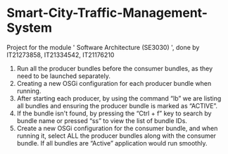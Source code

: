 # Smart-City-Traffic-Management-System
Project for the module ' Software Architecture (SE3030) ', done by IT21273858, IT21334542, IT21176210

1.	Run all the producer bundles before the consumer bundles, as they need to be launched separately.
2.	Creating a new OSGi configuration for each producer bundle when running.
3.	After starting each producer, by using the command “lb” we are listing all bundles and ensuring the producer bundle is marked as “ACTIVE”.
4.	If the bundle isn't found, by pressing the “Ctrl + f” key to search by bundle name or pressed “ss” to view the list of bundle IDs.
5.	Create a new OSGi configuration for the consumer bundle, and when running it, select ALL the producer bundles along with the consumer bundle. If all bundles are “Active” application would run smoothly.
